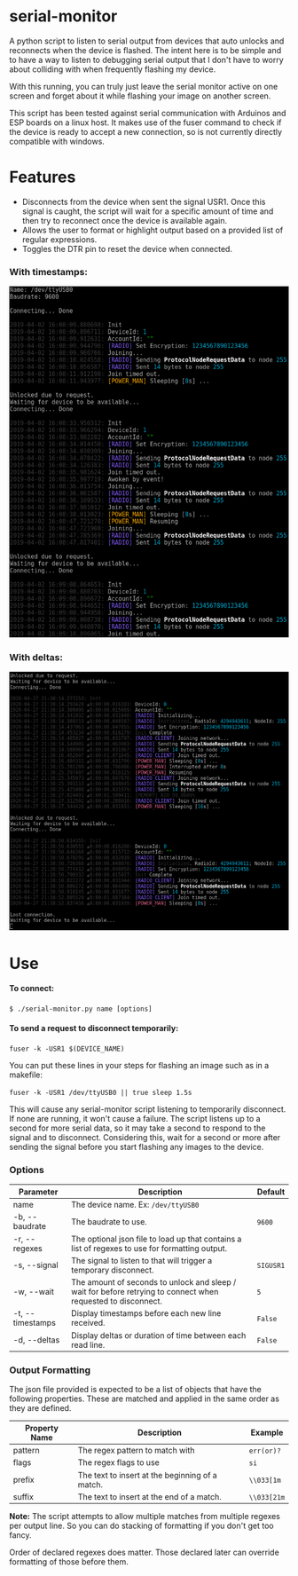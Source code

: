 # serial-monitor
A python script to listen to serial output from devices that auto unlocks and reconnects when the device is flashed. The intent here is to be simple and to have a way to listen to debugging serial output that I don't have to worry about colliding with when frequently flashing my device.

With this running, you can truly just leave the serial monitor active on one screen and forget about it while flashing your image on another screen.

This script has been tested against serial communication with Arduinos and ESP boards on a linux host. It makes use of the fuser command to check if the device is ready to accept a new connection, so is not currently directly compatible with windows.

# Features
 - Disconnects from the device when sent the signal USR1. Once this signal is caught, the script will wait for a specific amount of time and then try to reconnect once the device is available again.
 - Allows the user to format or highlight output based on a provided list of regular expressions.
 - Toggles the DTR pin to reset the device when connected.

### With timestamps:
![Example Output](examples/coloredOutput.png)

### With deltas:
![Example Output](examples/coloredOutput2.png)

# Use
#### To connect:
`$ ./serial-monitor.py name [options]`
#### To send a request to disconnect temporarily:
`fuser -k -USR1 $(DEVICE_NAME)`

You can put these lines in your steps for flashing an image such as in a makefile:

`fuser -k -USR1 /dev/ttyUSB0 || true
sleep 1.5s`

This will cause any serial-monitor script listening to temporarily disconnect. If none are running, it won't cause a failure. The script listens up to a second for more serial data, so it may take a second to respond to the signal and to disconnect. Considering this, wait for a second or more after sending the signal before you start flashing any images to the device.

### Options
|Parameter|Description|Default|
|---|---|---|
|name|The device name. Ex: `/dev/ttyUSB0`||
|-b, --baudrate|The baudrate to use.|`9600`|
|-r, --regexes|The optional json file to load up that contains a list of regexes to use for formatting output.||
|-s, --signal|The signal to listen to that will trigger a temporary disconnect.|`SIGUSR1`|
|-w, --wait|The amount of seconds to unlock and sleep / wait for before retrying to connect when requested to disconnect.|`5`|
|-t, --timestamps|Display timestamps before each new line received.|`False`|
|-d, --deltas|Display deltas or duration of time between each read line.|`False`|

### Output Formatting
The json file provided is expected to be a list of objects that have the following properties. These are matched and applied in the same order as they are defined.

|Property Name|Description|Example|
|---|---|---|
|pattern|The regex pattern to match with|`err(or)?`|
|flags|The regex flags to use|`si`|
|prefix|The text to insert at the beginning of a match.|`\\033[1m`|
|suffix|The text to insert at the end of a match.|`\\033[21m`|

**Note:** The script attempts to allow multiple matches from multiple regexes per output line. So you can do stacking of formatting if you don't get too fancy.

Order of declared regexes does matter. Those declared later can override formatting of those before them.
